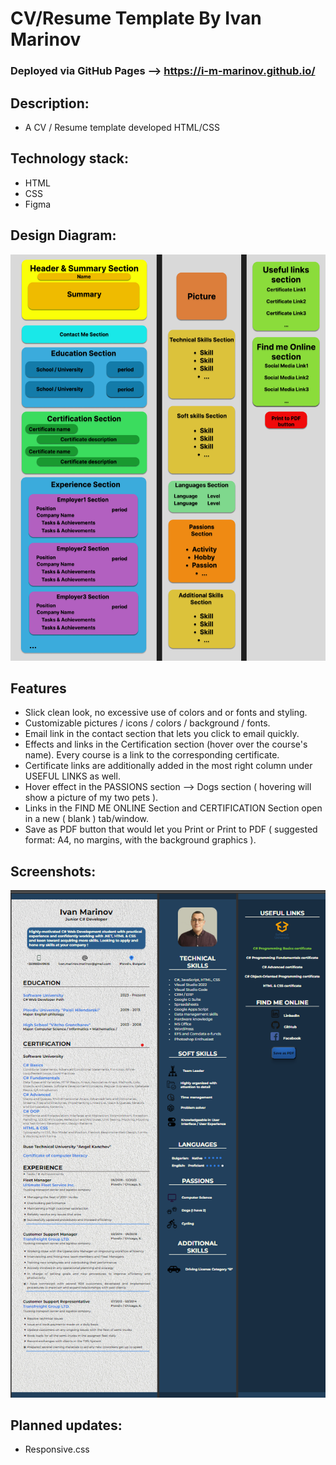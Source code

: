 # CV/Resume Template By Ivan Marinov
### Deployed via GitHub Pages --> https://i-m-marinov.github.io/

## Description:

- A CV / Resume template developed HTML/CSS

## Technology stack:
- HTML
- CSS
- Figma
  

## Design Diagram:

<p align="center">
<img src="./resume-diagram.png"/>
</p>


## Features
- Slick clean look, no excessive use of colors and or fonts and styling.
- Customizable pictures / icons / colors / background / fonts.
- Email link in the contact section that lets you click to email quickly.
- Effects and links in the Certification section (hover over the course's name). Every course is a link to the corresponding certificate.
- Certificate links are additionally added in the most right column under USEFUL LINKS as well.
- Hover effect in the PASSIONS section --> Dogs section ( hovering will show a picture of my two pets ).
- Links in the FIND ME ONLINE Section and CERTIFICATION Section open in a new ( blank ) tab/window.
- Save as PDF button that would let you Print or Print to PDF ( suggested format: A4, no margins, with the background graphics ).
  

## Screenshots: 

<p align="center">
<img src="./Resume-CV-Screenshot.png">
</p>


## Planned updates:

- Responsive.css
  








 
